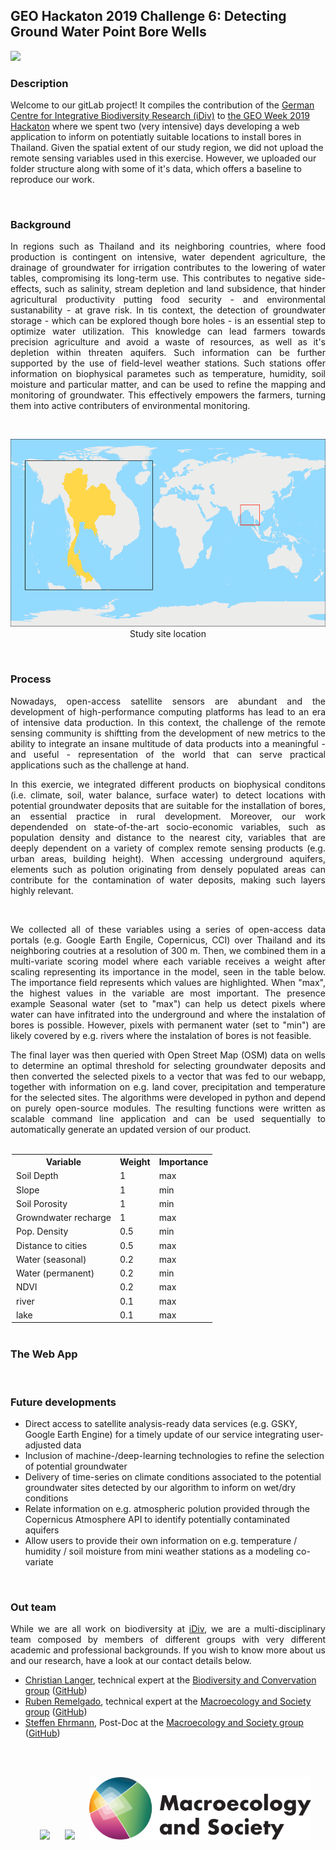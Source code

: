 ## GEO Hackaton 2019 Challenge 6: Detecting Ground Water Point Bore Wells

<img src="https://www.earthobservations.org/documents/geo16/hackathon_banner_m.jpg">

### Description
Welcome to our gitLab project! It compiles the contribution of the <a href="https://www.idiv.de/en">German Centre for Integrative Biodiversity Research (iDiv)</a> to <a href="https://www.earthobservations.org/geoweek19.php?t=hackathon_about">the GEO Week 2019 Hackaton</a> where we spent two (very intensive) days developing a web application to inform on potentiatly suitable locations to install bores in Thailand. Given the spatial extent of our study region, we did not upload the remote sensing variables used in this exercise. However, we uploaded our folder structure along with some of it's data, which offers a baseline to reproduce our work.

</br>

### Background
<p align="justify">
In regions such as Thailand and its neighboring countries, where food production is contingent on intensive, water dependent agriculture, the drainage of groundwater for irrigation contributes to the lowering of water tables, compromising its long-term use. This contributes to negative side-effects, such as salinity, stream depletion and land subsidence, that hinder agricultural productivity putting food security - and environmental sustanability - at grave risk. In tis context, the detection of groundwater storage - which can be explored though bore holes - is an essential step to optimize water utilization. This knowledge can lead farmers towards precision agriculture and avoid a waste of resources, as well as it's depletion within threaten aquifers. Such information can be further supported by the use of field-level weather stations. Such stations offer information on biophysical parametes such as temperature, humidity, soil moisture and particular matter, and can be used to refine the mapping and monitoring of groundwater. This effectively empowers the farmers, turning them into active contributers of environmental monitoring.
</p>

</br>

<p align="center">
<img width=600 height=300 src="https://github.com/RRemelgado/GEO_Hackaton_2019/blob/master/studySite.png"><caption>Study site location</caption>
</p>

</br>

### Process
<p align="justify">
Nowadays, open-access satellite sensors are abundant and the development of high-performance computing platforms has lead to an era of intensive data production. In this context, the challenge of the remote sensing community is shiftting from the development of new metrics to the ability to integrate an insane multitude of data products into a meaningful - and useful - representation of the world that can serve practical applications such as the challenge at hand.
</p>
<p align="justify">
In this exercie, we integrated different products on biophysical conditons (i.e. climate, soil, water balance, surface water) to detect locations with potential groundwater deposits that are suitable for the installation of bores, an essential practice in rural development. Moreover, our work dependended on state-of-the-art socio-economic variables, such as population density and distance to the nearest city, variables that are deeply dependent on a variety of complex remote sensing products (e.g. urban areas, building height). When accessing underground aquifers, elements such as polution originating from densely populated areas can contribute for the contamination of water deposits, making such layers highly relevant.
</p>

</br>

<p align="justify">
We collected all of these variables using a series of open-access data portals (e.g. Google Earth Engile, Copernicus, CCI) over Thailand and its neighboring coutries at a resolution of 300 m. Then, we combined them in a multi-variate scoring model where each variable receives a weight after scaling representing its importance in the model, seen in the table below. The importance field represents which values are highlighted. When "max", the highest values in the variable are most important. The presence example Seasonal water (set to "max") can help us detect pixels where water can have infitrated into the underground and where the instalation of bores is possible. However, pixels with permanent water (set to "min") are likely covered by e.g. rivers where the instalation of bores is not feasible. 
</p>
<p align="justify">
The final layer was then queried with Open Street Map (OSM) data on wells to determine an optimal threshold for selecting groundwater deposits and then converted the selected pixels to a vector that was fed to our webapp, together with information on e.g. land cover, precipitation and temperature for the selected sites. The algorithms were developed in python and depend on purely open-source modules. The resulting functions were written as scalable command line application and can be used sequentially to automatically generate an updated version of our product.
</p>

</br>

<table style="margin:0px auto; width:500px">
  <tr>
    <th>Variable</th>
    <th>Weight</th>
    <th>Importance</th>
  </tr>
  <tr>
    <td>Soil Depth</td>
    <td>1</td>
    <td>max</td>
  </tr>
  <tr>
    <td>Slope</td>
    <td>1</td>
    <td>min</td>
  </tr>
  <tr>
    <td>Soil Porosity</td>
    <td>1</td>
    <td>min</td>
  </tr>
  <tr>
    <td>Growndwater recharge</td>
    <td>1</td>
    <td>max</td>
  </tr>
  <tr>
    <td>Pop. Density</td>
    <td>0.5</td>
    <td>min</td>
  </tr>
  <tr>
    <td>Distance to cities</td>
    <td>0.5</td>
    <td>max</td>
  </tr>
  <tr>
    <td>Water (seasonal)</td>
    <td>0.2</td>
    <td>max</td>
  </tr>
  <tr>
    <td>Water (permanent)</td>
    <td>0.2</td>
    <td>min</td>
  </tr>
  <tr>
    <td>NDVI</td>
    <td>0.2</td>
    <td>max</td>
  </tr>
  <tr>
    <td>river</td>
    <td>0.1</td>
    <td>max</td>
  </tr>
  <tr>
    <td>lake</td>
    <td>0.1</td>
    <td>max</td>
  </tr>
</table>

</br>

### The Web App
<p align="justify">
</p>

</br>

### Future developments
<p align="justify">
  <ul>
    <li>Direct access to satellite analysis-ready data services (e.g. GSKY, Google Earth Engine) for a timely update of our service integrating user-adjusted data</li>
    <li>Inclusion of machine-/deep-learning technologies to refine the selection of potential groundwater</li>
    <li>Delivery of time-series on climate conditions associated to the potential groundwater sites detected by our algorithm to inform on wet/dry conditions</li>
    <li>Relate information on e.g. atmospheric polution provided through the Copernicus Atmosphere API to identify potentially contaminated aquifers</li>
    <li>Allow users to provide their own information on e.g. temperature / humidity / soil moisture from mini weather stations as a modeling co-variate</li>
  </ul>
</p>

</br>

### Out team
<p align="justify">
While we are all work on biodiversity at <a href="https://www.idiv.de/en">iDiv</a>, we are a multi-disciplinary team composed by members of different groups with very different academic and professional backgrounds. If you wish to know more about us and our research, have a look at our contact details below.
<ul>
  <li><a href="https://www.idiv.de/en/groups_and_people/employees/details/164.html">Christian Langer</a>, technical expert at the <a href="https://www.idiv.de/en/groups_and_people/core_groups/biodiversity_conservation/team.html">Biodiversity and Convervation group</a> (<a href="https://github.com/ChristianLanger">GitHub</a>)</li>
  <li><a href="https://www.idiv.de/en/groups_and_people/employees/details/1034.html">Ruben Remelgado</a>, technical expert at the <a href="https://www.idiv.de/en/groups_and_people/core_groups/macroecosocial.html">Macroecology and Society group</a> (<a href="https://github.com/RRemelgado">GitHub</a>)</li>
  <li><a href="https://www.idiv.de/en/groups_and_people/employees/details/985.html">Steffen Ehrmann</a>, Post-Doc at the <a href="https://www.idiv.de/en/groups_and_people/core_groups/macroecosocial.html">Macroecology and Society group</a> (<a href="https://github.com/EhrmannS">GitHub</a>)</li>
</p>

</br>
</br>

<p align="center">
<a href="https://geobon.org/"><img height="100" src="https://geobon.org/wp-content/uploads/2018/02/GEOBON_logo_versionlong_below_color-copy-300x108.png"></a>&nbsp;&nbsp;&nbsp;&nbsp;&nbsp;&nbsp;<a href="https://www.idiv.de/en"><img height="100" src="https://www.idiv.de/fileadmin/content/Files_Public_Relations/Logos/iDivLogo-long-EN.jpg"></a>&nbsp;&nbsp;&nbsp;&nbsp;&nbsp;&nbsp;<a href="https://www.idiv.de/en/groups_and_people/core_groups/macroecosocial.html"><img height="100" src="https://github.com/RRemelgado/GEO_Hackaton_2019/blob/master/MaS_long.svg"></a>
</p>
